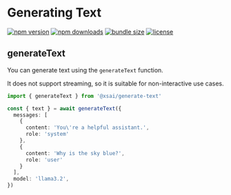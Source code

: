 # Generating Text

[![npm version](https://flat.badgen.net/npm/v/@xsai/generate-text?color=cyan)](https://npmjs.com/package/@xsai/generate-text)
[![npm downloads](https://flat.badgen.net/npm/dm/@xsai/generate-text?color=cyan)](https://npm.chart.dev/@xsai/generate-text)
[![bundle size](https://flat.badgen.net/bundlephobia/minzip/@xsai/generate-text?color=cyan)](https://bundlephobia.com/package/@xsai/generate-text)
[![license](https://flat.badgen.net/github/license/moeru-ai/xsai?color=cyan)](https://github.com/moeru-ai/xsai/blob/main/LICENSE)

## generateText

You can generate text using the `generateText` function.

It does not support streaming, so it is suitable for non-interactive use cases.

```ts
import { generateText } from '@xsai/generate-text'

const { text } = await generateText({
  messages: [
    {
      content: 'You\'re a helpful assistant.',
      role: 'system'
    },
    {
      content: 'Why is the sky blue?',
      role: 'user'
    }
  ],
  model: 'llama3.2',
})
```
